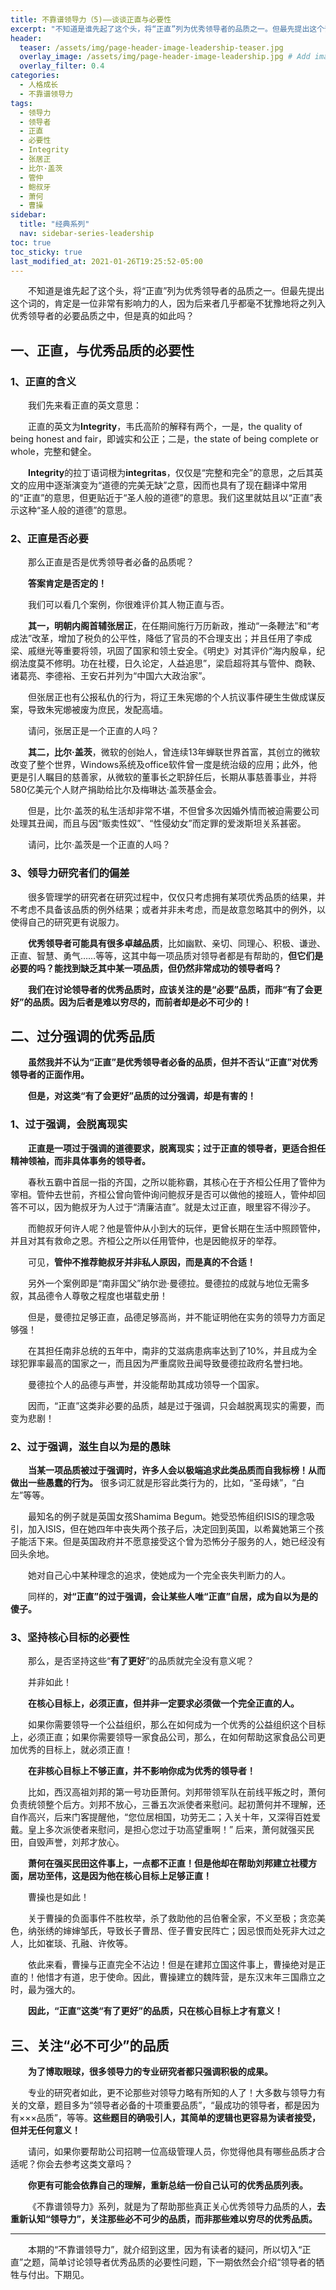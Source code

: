 ```yaml
---
title: 不靠谱领导力（5)——谈谈正直与必要性
excerpt: "不知道是谁先起了这个头，将“正直”列为优秀领导者的品质之一。但最先提出这个词的肯定是一位非常有影响力的人，因为后来者几乎都毫不犹豫地将之列入优秀领导者的必要品质之中，但是真的如此吗？"
header:
  teaser: /assets/img/page-header-image-leadership-teaser.jpg
  overlay_image: /assets/img/page-header-image-leadership.jpg # Add image post (optional)
  overlay_filter: 0.4
categories:
  - 人格成长
  - 不靠谱领导力
tags: 
  - 领导力
  - 领导者
  - 正直
  - 必要性
  - Integrity
  - 张居正
  - 比尔·盖茨
  - 管仲
  - 鲍叔牙
  - 萧何
  - 曹操
sidebar:
  title: "经典系列"
  nav: sidebar-series-leadership
toc: true
toc_sticky: true
last_modified_at: 2021-01-26T19:25:52-05:00
---
```


&emsp;&emsp;不知道是谁先起了这个头，将“正直”列为优秀领导者的品质之一。但最先提出这个词的，肯定是一位非常有影响力的人，因为后来者几乎都毫不犹豫地将之列入优秀领导者的必要品质之中，但是真的如此吗？

## 一、正直，与优秀品质的必要性

### 1、正直的含义

&emsp;&emsp;我们先来看正直的英文意思：

&emsp;&emsp;正直的英文为**Integrity**，韦氏高阶的解释有两个，一是，the quality of being honest and fair，即诚实和公正；二是，the state of being complete or whole，完整和健全。

&emsp;&emsp;**Integrity**的拉丁语词根为**integritas**，仅仅是“完整和完全”的意思，之后其英文的应用中逐渐演变为“道德的完美无缺”之意，因而也具有了现在翻译中常用的“正直”的意思，但更贴近于“圣人般的道德”的意思。我们这里就姑且以“正直”表示这种“圣人般的道德”的意思。

### 2、正直是否必要

&emsp;&emsp;那么正直是否是优秀领导者必备的品质呢？

&emsp;&emsp;**答案肯定是否定的！**

&emsp;&emsp;我们可以看几个案例，你很难评价其人物正直与否。

&emsp;&emsp;**其一，明朝内阁首辅张居正**，在任期间施行万历新政，推动“一条鞭法”和“考成法”改革，增加了税负的公平性，降低了官员的不合理支出；并且任用了李成梁、戚继光等重要将领，巩固了国家和领土安全。《明史》对其评价“海内殷阜，纪纲法度莫不修明。功在社稷，日久论定，人益追思”，梁启超将其与管仲、商鞅、诸葛亮、李德裕、王安石并列为“中国六大政治家”。

&emsp;&emsp;但张居正也有公报私仇的行为，将辽王朱宪㸅的个人抗议事件硬生生做成谋反案，导致朱宪㸅被废为庶民，发配高墙。

&emsp;&emsp;请问，张居正是一个正直的人吗？

&emsp;&emsp;**其二，比尔·盖茨**，微软的创始人，曾连续13年蝉联世界首富，其创立的微软改变了整个世界，Windows系统及office软件曾一度是统治级的应用；此外，他更是引人瞩目的慈善家，从微软的董事长之职辞任后，长期从事慈善事业，并将580亿美元个人财产捐助给比尔及梅琳达·盖茨基金会。

&emsp;&emsp;但是，比尔·盖茨的私生活却非常不堪，不但曾多次因婚外情而被迫需要公司处理其丑闻，而且与因“贩卖性奴”、“性侵幼女”而定罪的爱泼斯坦关系甚密。

&emsp;&emsp;请问，比尔·盖茨是一个正直的人吗？

### 3、领导力研究者们的偏差

&emsp;&emsp;很多管理学的研究者在研究过程中，仅仅只考虑拥有某项优秀品质的结果，并不考虑不具备该品质的例外结果；或者并非未考虑，而是故意忽略其中的例外，以使得自己的研究更有说服力。

&emsp;&emsp;**优秀领导者可能具有很多卓越品质**，比如幽默、亲切、同理心、积极、谦逊、正直、智慧、勇气……等等，这其中每一项品质对领导者都是有帮助的，**但它们是必要的吗？能找到缺乏其中某一项品质，但仍然非常成功的领导者吗？**

&emsp;&emsp;**我们在讨论领导者的优秀品质时，应该关注的是“必要”品质，而非“有了会更好”的品质。因为后者是难以穷尽的，而前者却是必不可少的！**

## 二、过分强调的优秀品质

&emsp;&emsp;**虽然我并不认为“正直”是优秀领导者必备的品质，但并不否认“正直”对优秀领导者的正面作用。**

&emsp;&emsp;**但是，对这类“有了会更好”品质的过分强调，却是有害的！**

### 1、过于强调，会脱离现实

&emsp;&emsp;**正直是一项过于强调的道德要求，脱离现实；过于正直的领导者，更适合担任精神领袖，而非具体事务的领导者。**

&emsp;&emsp;春秋五霸中首屈一指的齐国，之所以能称霸，其核心在于齐桓公任用了管仲为宰相。管仲去世前，齐桓公曾向管仲询问鲍叔牙是否可以做他的接班人，管仲却回答不可以，因为鲍叔牙为人过于“清廉洁直”。就是太过正直，眼里容不得沙子。

&emsp;&emsp;而鲍叔牙何许人呢？他是管仲从小到大的玩伴，更曾长期在生活中照顾管仲，并且对其有救命之恩。齐桓公之所以任用管仲，也是因鲍叔牙的举荐。

&emsp;&emsp;可见，**管仲不推荐鲍叔牙并非私人原因，而是真的不合适！**

&emsp;&emsp;另外一个案例即是“南非国父”纳尔逊·曼德拉。曼德拉的成就与地位无需多叙，其品德令人尊敬之程度也堪载史册！

&emsp;&emsp;但是，曼德拉足够正直，品德足够高尚，并不能证明他在实务的领导力方面足够强！

&emsp;&emsp;在其担任南非总统的五年中，南非的艾滋病患病率达到了10%，并且成为全球犯罪率最高的国家之一，而且因为严重腐败丑闻导致曼德拉政府名誉扫地。

&emsp;&emsp;曼德拉个人的品德与声誉，并没能帮助其成功领导一个国家。

&emsp;&emsp;因而，“正直”这类非必要的品质，越是过于强调，只会越脱离现实的需要，而变为悲剧！

### 2、过于强调，滋生自以为是的愚昧

&emsp;&emsp;**当某一项品质被过于强调时，许多人会以极端追求此类品质而自我标榜！从而做出一些愚蠢的行为。** 很多词汇就是形容此类行为的，比如，“圣母婊”，“白左”等等。

&emsp;&emsp;最知名的例子就是英国女孩Shamima Begum。她受恐怖组织ISIS的理念吸引，加入ISIS，但在她四年中丧失两个孩子后，决定回到英国，以希冀她第三个孩子能活下来。但是英国政府并不愿意接受这个曾为恐怖分子服务的人，她已经没有回头余地。

&emsp;&emsp;她对自己心中某种理念的追求，使她成为一个完全丧失判断力的人。

&emsp;&emsp;同样的，**对“正直”的过于强调，会让某些人唯“正直”自居，成为自以为是的傻子。**

### 3、坚持核心目标的必要性

&emsp;&emsp;那么，是否坚持这些“**有了更好**”的品质就完全没有意义呢？

&emsp;&emsp;并非如此！

&emsp;&emsp;**在核心目标上，必须正直，但并非一定要求必须做一个完全正直的人。**

&emsp;&emsp;如果你需要领导一个公益组织，那么在如何成为一个优秀的公益组织这个目标上，必须正直；如果你需要领导一家食品公司，那么，在如何帮助这家食品公司更加优秀的目标上，就必须正直！

&emsp;&emsp;**在非核心目标上不够正直，并不影响你成为优秀的领导者！**

&emsp;&emsp;比如，西汉高祖刘邦的第一号功臣萧何。刘邦带领军队在前线平叛之时，萧何负责统领整个后方。刘邦不放心，三番五次派使者来慰问。起初萧何并不理解，还自作高兴，后来门客提醒他，“您位居相国，功劳无二；入关十年，又深得百姓爱戴。皇上多次派使者来慰问，是担心您过于功高望重啊！” 后来，萧何就强买民田，自毁声誉，刘邦才放心。

&emsp;&emsp;**萧何在强买民田这件事上，一点都不正直！但是他却在帮助刘邦建立社稷方面，居功至伟，这是因为他在核心目标上足够正直！**

&emsp;&emsp;曹操也是如此！

&emsp;&emsp;关于曹操的负面事件不胜枚举，杀了救助他的吕伯奢全家，不义至极；贪恋美色，纳张绣的婶婶邹氏，导致长子曹昂、侄子曹安民阵亡；因忌恨而处死非大过之人，比如崔琰、孔融、许攸等。

&emsp;&emsp;依此来看，曹操与正直完全不沾边！但是在建邦立国这件事上，曹操绝对是正直的！他惜才有道，忠于使命。因此，曹操建立的魏阵营，是东汉末年三国鼎立之时，最为强大的。

&emsp;&emsp;**因此，“正直”这类“有了更好”的品质，只在核心目标上才有意义！**

## 三、关注“必不可少”的品质

&emsp;&emsp;**为了博取眼球，很多领导力的专业研究者都只强调积极的成果。**

&emsp;&emsp;专业的研究者如此，更不论那些对领导力略有所知的人了！大多数与领导力有关的文章，题目多为“领导者必备的十项重要品质”，“最成功的领导者，都是因为有×××品质”，等等。**这些题目的确吸引人，其简单的逻辑也更容易为读者接受，但并无任何意义！**

&emsp;&emsp;请问，如果你要帮助公司招聘一位高级管理人员，你觉得他具有哪些品质才合适呢？你会去参考这类文章吗？

&emsp;&emsp;**你更有可能会依靠自己的理解，重新总结一份自己认可的优秀品质列表。**

&emsp;&emsp;《不靠谱领导力》系列，就是为了帮助那些真正关心优秀领导力品质的人，**去重新认知“领导力”，关注那些必不可少的品质，而非那些难以穷尽的优秀品质。**

---

&emsp;&emsp;本期的“不靠谱领导力”，就介绍到这里，因为有读者的疑问，所以切入“正直”之题，简单讨论领导者优秀品质的必要性问题，下一期依然会介绍“领导者的牺牲与付出。下期见。
